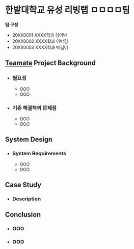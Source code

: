 # 한밭대학교 유성 리빙랩 ㅁㅁㅁㅁ팀

**팀 구성**
- 20XX0001 XXXX학과 김이박 
- 20XX0002 XXXX학과 이박김
- 20XX0003 XXXX학과 박김이

## <u>Teamate</u> Project Background
- ### 필요성
  - OOO
  - OOO
- ### 기존 해결책의 문제점
  - OOO
  - OOO
  
## System Design
  - ### System Requirements
    - OOO
    - OOO
    
## Case Study
  - ### Description
  
  
## Conclusion
  - ### OOO
  - ### OOO
  
